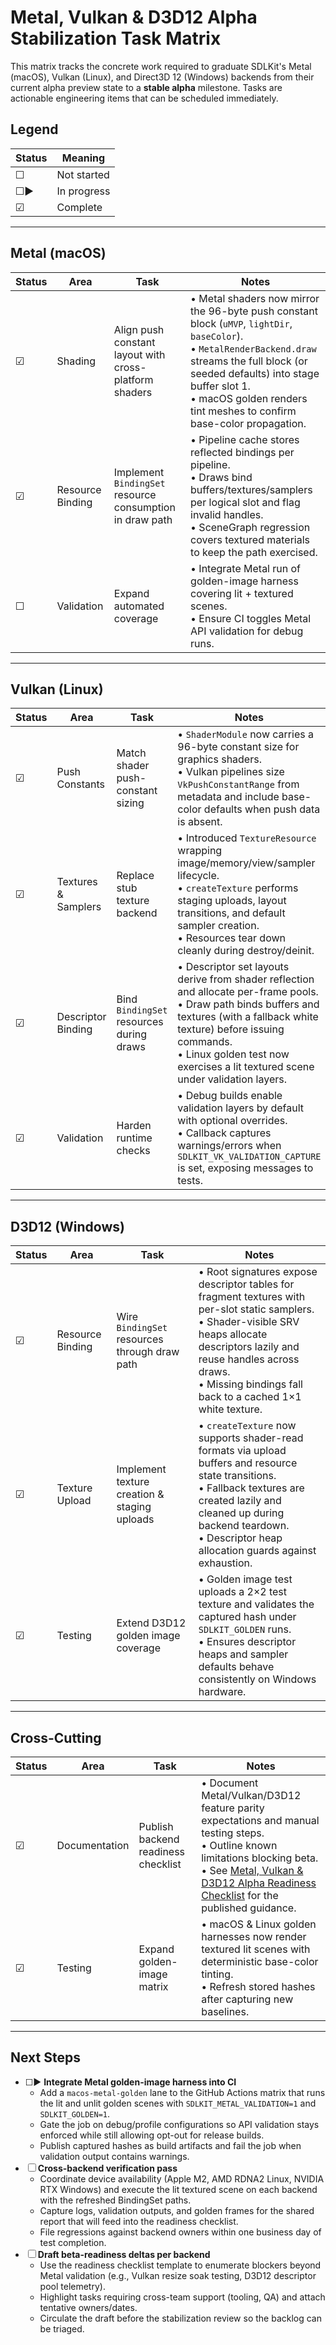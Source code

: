 # Metal, Vulkan & D3D12 Alpha Stabilization Task Matrix

This matrix tracks the concrete work required to graduate SDLKit's Metal (macOS), Vulkan (Linux), and Direct3D 12 (Windows) backends from their current alpha preview state to a **stable alpha** milestone. Tasks are actionable engineering items that can be scheduled immediately.

## Legend

| Status | Meaning |
| --- | --- |
| ☐ | Not started |
| ☐▶ | In progress |
| ☑ | Complete |

---

## Metal (macOS)

| Status | Area | Task | Notes |
| --- | --- | --- | --- |
| ☑ | Shading | Align push constant layout with cross-platform shaders | • Metal shaders now mirror the 96-byte push constant block (`uMVP`, `lightDir`, `baseColor`).<br>• `MetalRenderBackend.draw` streams the full block (or seeded defaults) into stage buffer slot 1.<br>• macOS golden renders tint meshes to confirm base-color propagation. |
| ☑ | Resource Binding | Implement `BindingSet` resource consumption in draw path | • Pipeline cache stores reflected bindings per pipeline.<br>• Draws bind buffers/textures/samplers per logical slot and flag invalid handles.<br>• SceneGraph regression covers textured materials to keep the path exercised. |
| ☐ | Validation | Expand automated coverage | • Integrate Metal run of golden-image harness covering lit + textured scenes.<br>• Ensure CI toggles Metal API validation for debug runs. |

---

## Vulkan (Linux)

| Status | Area | Task | Notes |
| --- | --- | --- | --- |
| ☑ | Push Constants | Match shader push-constant sizing | • `ShaderModule` now carries a 96-byte constant size for graphics shaders.<br>• Vulkan pipelines size `VkPushConstantRange` from metadata and include base-color defaults when push data is absent. |
| ☑ | Textures & Samplers | Replace stub texture backend | • Introduced `TextureResource` wrapping image/memory/view/sampler lifecycle.<br>• `createTexture` performs staging uploads, layout transitions, and default sampler creation.<br>• Resources tear down cleanly during destroy/deinit. |
| ☑ | Descriptor Binding | Bind `BindingSet` resources during draws | • Descriptor set layouts derive from shader reflection and allocate per-frame pools.<br>• Draw path binds buffers and textures (with a fallback white texture) before issuing commands.<br>• Linux golden test now exercises a lit textured scene under validation layers. |
| ☑ | Validation | Harden runtime checks | • Debug builds enable validation layers by default with optional overrides.<br>• Callback captures warnings/errors when `SDLKIT_VK_VALIDATION_CAPTURE` is set, exposing messages to tests. |

---

## D3D12 (Windows)

| Status | Area | Task | Notes |
| --- | --- | --- | --- |
| ☑ | Resource Binding | Wire `BindingSet` resources through draw path | • Root signatures expose descriptor tables for fragment textures with per-slot static samplers.<br>• Shader-visible SRV heaps allocate descriptors lazily and reuse handles across draws.<br>• Missing bindings fall back to a cached 1×1 white texture. |
| ☑ | Texture Upload | Implement texture creation & staging uploads | • `createTexture` now supports shader-read formats via upload buffers and resource state transitions.<br>• Fallback textures are created lazily and cleaned up during backend teardown.<br>• Descriptor heap allocation guards against exhaustion. |
| ☑ | Testing | Extend D3D12 golden image coverage | • Golden image test uploads a 2×2 test texture and validates the captured hash under `SDLKIT_GOLDEN` runs.<br>• Ensures descriptor heaps and sampler defaults behave consistently on Windows hardware. |

---

## Cross-Cutting

| Status | Area | Task | Notes |
| --- | --- | --- | --- |
| ☑ | Documentation | Publish backend readiness checklist | • Document Metal/Vulkan/D3D12 feature parity expectations and manual testing steps.<br>• Outline known limitations blocking beta.<br>• See [Metal, Vulkan & D3D12 Alpha Readiness Checklist](BackendReadinessChecklist.md) for the published guidance. |
| ☑ | Testing | Expand golden-image matrix | • macOS & Linux golden harnesses now render textured lit scenes with deterministic base-color tinting.<br>• Refresh stored hashes after capturing new baselines. |

---

## Next Steps

- ☐▶ **Integrate Metal golden-image harness into CI**
  - Add a `macos-metal-golden` lane to the GitHub Actions matrix that runs the lit and unlit golden scenes with `SDLKIT_METAL_VALIDATION=1` and `SDLKIT_GOLDEN=1`.
  - Gate the job on debug/profile configurations so API validation stays enforced while still allowing opt-out for release builds.
  - Publish captured hashes as build artifacts and fail the job when validation output contains warnings.
- ☐ **Cross-backend verification pass**
  - Coordinate device availability (Apple M2, AMD RDNA2 Linux, NVIDIA RTX Windows) and execute the lit textured scene on each backend with the refreshed BindingSet paths.
  - Capture logs, validation outputs, and golden frames for the shared report that will feed into the readiness checklist.
  - File regressions against backend owners within one business day of test completion.
- ☐ **Draft beta-readiness deltas per backend**
  - Use the readiness checklist template to enumerate blockers beyond Metal validation (e.g., Vulkan resize soak testing, D3D12 descriptor pool telemetry).
  - Highlight tasks requiring cross-team support (tooling, QA) and attach tentative owners/dates.
  - Circulate the draft before the stabilization review so the backlog can be triaged.

